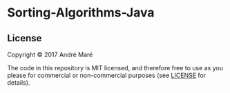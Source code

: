 # Sorting-Algorithms-Java


## License

Copyright © 2017 André Maré

The code in this repository is MIT licensed, and therefore free to use as you
please for commercial or non-commercial purposes (see [LICENSE](LICENSE) for
details).
